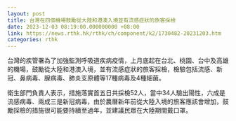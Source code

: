 ```yaml
---
layout: post
title: 台灣在四個機場鼓勵從大陸和港澳入境並有流感症狀的旅客採檢
date: 2023-12-03 08:19:00.000000000 +08:00
link: https://news.rthk.hk/rthk/ch/component/k2/1730482-20231203.htm
categories: rthk
---
```


台灣的疾管署為了加強監測呼吸道疾病疫情，上月底起在台北、桃園、台中及高雄的機場，鼓勵從大陸和港澳入境，並有流感症狀的旅客採檢，檢驗包括流感、新冠、鼻病毒、腺病毒、肺炎支原體等17種病毒及4種細菌。

衛生部門負責人表示，措施落實首五日共採檢52人，當中34人驗出陽性，六成是流感病毒、兩成三是新冠病毒，由於農曆新年前從大陸入境的旅客應該會增加，鼓勵採檢的措施很可能要持續至過年，並建議民眾在大陸期間戴口罩。
